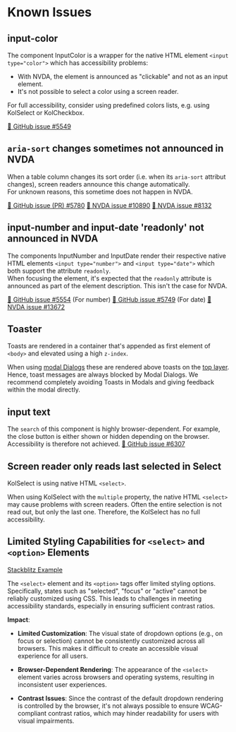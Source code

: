 <!-- Note: Headings might be used for anchor-links. Please check for references before adjusting them. -->

# Known Issues

## input-color

The component InputColor is a wrapper for the native HTML element `<input type="color">` which has accessibility problems:

- With NVDA, the element is announced as "clickable" and not as an input element.
- It's not possible to select a color using a screen reader.

For full accessibility, consider using predefined colors lists, e.g. using KolSelect or KolCheckbox.

[🐞 GitHub issue #5549](https://github.com/public-ui/kolibri/issues/5549)

## `aria-sort` changes sometimes not announced in NVDA

When a table column changes its sort order (i.e. when its `aria-sort` attribut changes), screen readers announce this change automatically.  
For unknown reasons, this sometime does not happen in NVDA.

[🐞 GitHub issue (PR) #5780](https://github.com/public-ui/kolibri/pull/5780)
[🐞 NVDA issue #10890](https://github.com/nvaccess/nvda/issues/10890)
[🐞 NVDA issue #8132](https://github.com/nvaccess/nvda/issues/8132)

## input-number and input-date 'readonly' not announced in NVDA

The components InputNumber and InputDate render their respective native HTML elements `<input type="number">` and `<input type="date">` which both support the
attribute `readonly`.  
When focusing the element, it's expected that the `readonly` attribute is announced as part of the element description. This isn't the case for NVDA.

[🐞 GitHub issue #5554](https://github.com/public-ui/kolibri/issues/5554) (For number)
[🐞 GitHub issue #5749](https://github.com/public-ui/kolibri/issues/5749) (For date)
[🐞 NVDA issue #13672](https://github.com/nvaccess/nvda/issues/13672)

## Toaster

Toasts are rendered in a container that's appended as first element of `<body>` and elevated using a high `z-index`.

When using [modal Dialogs](https://developer.mozilla.org/en-US/docs/Web/HTML/Element/dialog) these are rendered above toasts on the
[top layer](https://developer.mozilla.org/en-US/docs/Glossary/Top_layer). Hence, toast messages are always blocked by Modal Dialogs. We recommend completely
avoiding Toasts in Modals and giving feedback within the modal directly.

## input text

The `search` of this component is highly browser-dependent. For example, the close button is either shown or hidden depending on the browser. Accessibility is therefore not achieved.
[🐞 GitHub issue #6307](https://github.com/public-ui/kolibri/issues/6307)

## Screen reader only reads last selected in Select

KolSelect is using native HTML `<select>`. 

When using KolSelect with the `multiple` property, the native HTML `<select>` may cause problems with screen readers. 
Often the entire selection is not read out, but only the last one. Therefore, the KolSelect has no full accessibility.

## Limited Styling Capabilities for `<select>` and `<option>` Elements
[Stackblitz Example](https://stackblitz.com/edit/vitejs-vite-nthnce?file=src%2Fstyle.css)

The `<select>` element and its `<option>` tags offer limited styling options. Specifically, states such as "selected", "focus" or "active" cannot be reliably customized using CSS. This leads to challenges in meeting accessibility standards, especially in ensuring sufficient contrast ratios.

**Impact**:
- **Limited Customization**: The visual state of dropdown options (e.g., on focus or selection) cannot be consistently customized across all browsers. This makes it difficult to create an accessible visual experience for all users.

- **Browser-Dependent Rendering**: The appearance of the `<select>` element varies across browsers and operating systems, resulting in inconsistent user experiences.

- **Contrast Issues**: Since the contrast of the default dropdown rendering is controlled by the browser, it's not always possible to ensure WCAG-compliant contrast ratios, which may hinder readability for users with visual impairments.

